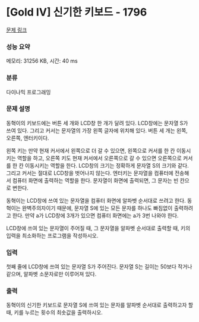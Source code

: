 # [Gold IV] 신기한 키보드 - 1796 

[문제 링크](https://www.acmicpc.net/problem/1796) 

### 성능 요약

메모리: 31256 KB, 시간: 40 ms

### 분류

다이나믹 프로그래밍

### 문제 설명

<p>동혁이의 키보드에는 버튼 세 개와 LCD창 한 개가 달려 있다. LCD창에는 문자열 S가 쓰여 있다. 그리고 커서는 문자열의 가장 왼쪽 글자에 위치해 있다. 버튼 세 개는 왼쪽, 오른쪽, 엔터키이다.</p>

<p>왼쪽 키는 만약 현재 커서에서 왼쪽으로 더 갈 수 있으면, 왼쪽으로 커서를 한 칸 이동시키는 역할을 하고, 오른쪽 키도 현재 커서에서 오른쪽으로 갈 수 있으면 오른쪽으로 커서를 한 칸 이동시키는 역할을 한다. LCD창의 크기는 정확하게 문자열 S의 크기와 같다. 그리고 커서는 절대로 LCD창을 벗어나지 않는다. 엔터키는 문자열을 컴퓨터에 전송해서 컴퓨터 화면에 출력하는 역할을 한다. 문자열이 화면에 출력되면, 그 문자는 빈 칸으로 변한다.</p>

<p>동혁이는 LCD창에 쓰여 있는 문자열을 컴퓨터 화면에 알파벳 순서대로 쓰려고 한다. 동혁이는 완벽주의자이기 때문에, 문자열 S에 있는 모든 문자를 하나도 빠짐없이 출력하려고 한다. 만약 a가 LCD창에 3개가 있으면 컴퓨터 화면에는 a가 3번 나와야 한다. </p>

<p>LCD창에 쓰여 있는 문자열이 주어질 때, 그 문자열을 알파벳 순서대로 출력할 때, 키의 입력을 최소화하는 프로그램을 작성하시오.</p>

### 입력 

 <p>첫째 줄에 LCD창에 쓰여 있는 문자열 S가 주어진다. 문자열 S는 길이는 50보다 작거나 같으며, 알파벳 소문자로만 이루어져 있다.</p>

### 출력 

 <p>동혁이의 신기한 키보드로 문자열 S에 쓰여 있는 문자를 알파벳 순서대로 출력하고자 할 때, 키를 누르는 횟수의 최솟값을 출력하시오.</p>

